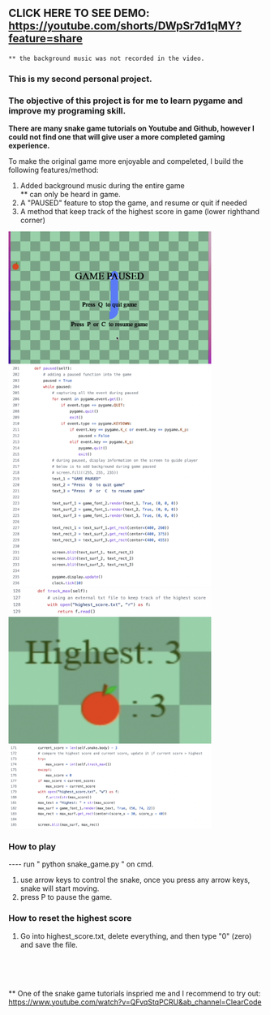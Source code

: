 ## CLICK HERE TO SEE DEMO: https://youtube.com/shorts/DWpSr7d1qMY?feature=share
    ** the background music was not recorded in the video. 

### This is my second personal project.
### The objective of this project is for me to learn pygame and improve my programing skill. 

**There are many snake game tutorials on Youtube and Github, however I could not find one that will give user a more completed gaming experience.**

To make the original game more enjoyable and compeleted, I build the following features/method:
   1. Added background music during the entire game
      <br />** can only be heard in game.
   2. A "PAUSED" feature to stop the game, and resume or quit if needed
   3. A method that keep track of the highest score in game (lower righthand corner)
   <img src="screenshots/paused_screen.png" width="400">
   <img src="screenshots/paused_code.png" width="400">
        
   <img src="screenshots/track_max_2.png" width="400">
   <img src="screenshots/highest_screen.png" width="400" height="250">
   <img src="screenshots/track_max_1.png" width="400">

### How to play
   ---- run " python snake_game.py " on cmd.
   1. use arrow keys to control the snake, once you press any arrow keys, snake will start moving.
   2. press P to pause the game.

### How to reset the highest score
   1. Go into highest_score.txt, delete everything, and then type "0" (zero) and save the file.
<br />
<br />
<br />

** 
One of the snake game tutorials inspried me and I recommend to try out:
https://www.youtube.com/watch?v=QFvqStqPCRU&ab_channel=ClearCode
